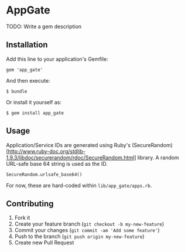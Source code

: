 # AppGate

TODO: Write a gem description

## Installation

Add this line to your application's Gemfile:

    gem 'app_gate'

And then execute:

    $ bundle

Or install it yourself as:

    $ gem install app_gate

## Usage

Application/Service IDs are generated using Ruby's (SecureRandom)[http://www.ruby-doc.org/stdlib-1.9.3/libdoc/securerandom/rdoc/SecureRandom.html] library. A random URL-safe base 64 string is used as the ID.

    SecureRandom.urlsafe_base64()

For now, these are hard-coded within `lib/app_gate/apps.rb`.

## Contributing

1. Fork it
2. Create your feature branch (`git checkout -b my-new-feature`)
3. Commit your changes (`git commit -am 'Add some feature'`)
4. Push to the branch (`git push origin my-new-feature`)
5. Create new Pull Request
